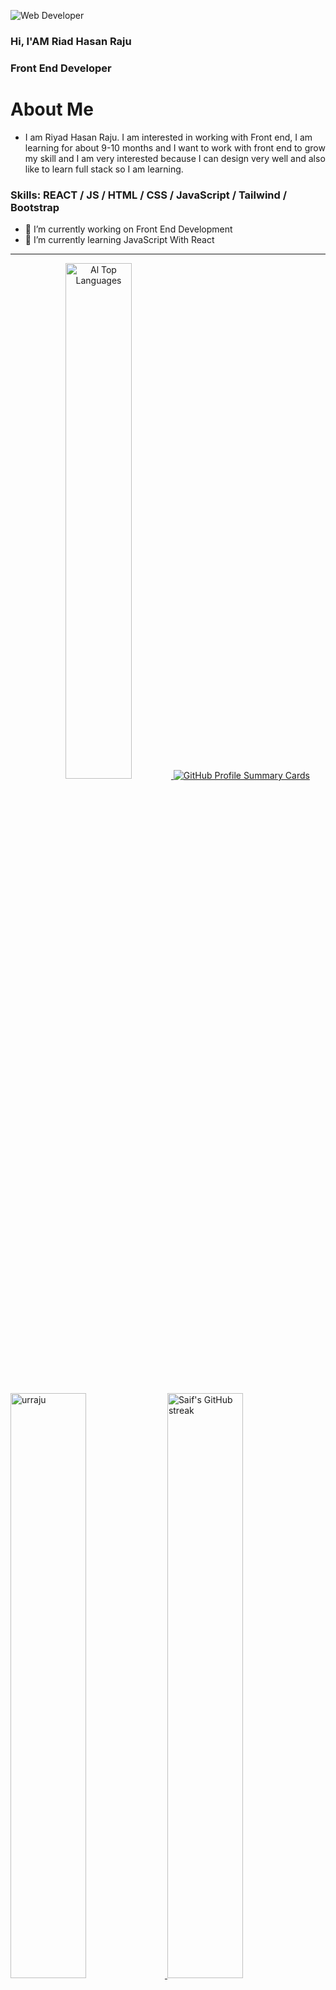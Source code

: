 ![Web Developer](https://i.ibb.co/p4Z13Yj/banner-design.png)
### Hi, I'AM Riad Hasan Raju
### Front End Developer
## <h1>About Me</h1>
 
 - I am Riyad Hasan Raju. I am interested in working with Front end, I am learning for about 9-10 months and  I want to work with front end to grow my skill and I am very interested because I can design very well and also like to learn full stack so I am learning.
 
 
### Skills:  REACT / JS / HTML / CSS / JavaScript / Tailwind / Bootstrap

- 🔭 I’m currently working on Front End Development 
- 🌱 I’m currently learning JavaScript With React 

<hr>
<p align="center">
 <a href="https://github.com/urraju"><img alt="Al  Top Languages" src="https://denvercoder1-github-readme-stats.vercel.app/api/top-langs/?username=urraju&langs_count=8&layout=compact&theme=react&border_color=7F3FBF&bg_color=0D1117&title_color=F85D7F&icon_color=F8D866" width="46.0%  /></a>
</p>


<p align="center">
  <a href="https://github.com/urraju">
    <img src="http://github-profile-summary-cards.vercel.app/api/cards/profile-details?username=urraju&theme=github_dark&icon_color=8B5CF6&border_color=8B5CF6" alt="GitHub Profile Summary Cards" />
  </a>
</p>


<div >

  <a href="https://github.com/urraju">
    <img alt="urraju" src="https://denvercoder1-github-readme-stats.vercel.app/api?username=urraju&show_icons=true&count_private=true&theme=react&border_color=7F3FBF&bg_color=0D1117&title_color=F85D7F&icon_color=7F3FBF" width="49.0%  />
  </a>

  <a href="https://github.com/urraju">
    <img src="https://github-readme-streak-stats.herokuapp.com/?user=urraju&theme=midnight-purple&border=7F3FBF&background=0D1117" alt="Saif's GitHub streak"  width="49.0% />
  </a>
 

</div>

<hr>
<h4 > Connect with me🤝: <h4>
 <a href="https://www.instagram.com/urrajuahmed_/">
    <img align="left" alt="Rony Ahmed | Instagram" width="24px" src="https://www.vectorlogo.zone/logos/instagram/instagram-icon.svg" />
  </a>
<a href="#">
    <img align="left" alt="Rony Ahmed| Twitter" width="26px" src="https://www.vectorlogo.zone/logos/twitter/twitter-official.svg" />
  </a>
<a href="https://www.linkedin.com/public-profile/settings?trk=d_flagship3_profile_self_view_public_profile">
   <img align="left" alt=" Rony Ahmed | Linkedin" width="24px" src="https://www.vectorlogo.zone/logos/linkedin/linkedin-icon.svg" />
  </a>
  <a href="riadhasan680@gmail.com">
  <img align="left" alt="Rony Ahmed | Gmail" width="26px" src="https://www.vectorlogo.zone/logos/gmail/gmail-icon.svg" />
  </a>
  <a href="[https://www.facebook.com/YourFacebookUsernameOrID](https://www.facebook.com/profile.php?id=100007355355842)">
  <img align="left" alt="Your Name | Facebook" width="26px" src="https://www.vectorlogo.zone/logos/facebook/facebook-icon.svg" />
</a>


 

![Profile views](https://gpvc.arturio.dev/urraju)  

